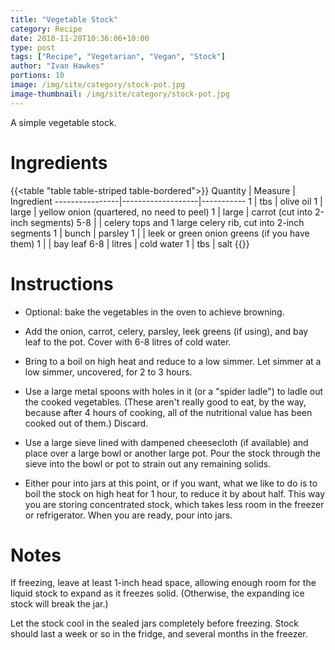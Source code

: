 ```yaml
---
title: "Vegetable Stock"
category: Recipe
date: 2018-11-28T10:36:06+10:00
type: post
tags: ["Recipe", "Vegetarian", "Vegan", "Stock"]
author: "Ivan Hawkes"
portions: 10
image: /img/site/category/stock-pot.jpg
image-thumbnail: /img/site/category/stock-pot.jpg
---
```


A simple vegetable stock.
<!--more-->

# Ingredients

{{<table "table table-striped table-bordered">}}
Quantity		| Measure 			| Ingredient
----------------|-------------------|-----------
1				| tbs				| olive oil
1				| large				| yellow onion (quartered, no need to peel)
1				| large				| carrot (cut into 2-inch segments)
5-8				| 					| celery tops and 1 large celery rib, cut into 2-inch segments
1				| bunch				| parsley
1				| 					| leek or green onion greens (if you have them)
1				| 					| bay leaf
6-8				| litres			| cold water
1				| tbs				| salt
{{</table>}}

# Instructions

* Optional: bake the vegetables in the oven to achieve browning.

* Add the onion, carrot, celery, parsley, leek greens (if using), and bay leaf to the pot. Cover with 6-8 litres of cold water.
 
* Bring to a boil on high heat and reduce to a low simmer. Let simmer at a low simmer, uncovered, for 2 to 3 hours.
 
* Use a large metal spoons with holes in it (or a "spider ladle") to ladle out the cooked vegetables. (These aren't really good to eat, by the way, because after 4 hours of cooking, all of the nutritional value has been cooked out of them.) Discard.
 
* Use a large sieve lined with dampened cheesecloth (if available) and place over a large bowl or another large pot. Pour the stock through the sieve into the bowl or pot to strain out any remaining solids.

* Either pour into jars at this point, or if you want, what we like to do is to boil the stock on high heat for 1 hour, to reduce it by about half. This way you are storing concentrated stock, which takes less room in the freezer or refrigerator. When you are ready, pour into jars.

# Notes

If freezing, leave at least 1-inch head space, allowing enough room for the liquid stock to expand as it freezes solid. (Otherwise, the expanding ice stock will break the jar.)

Let the stock cool in the sealed jars completely before freezing. Stock should last a week or so in the fridge, and several months in the freezer.